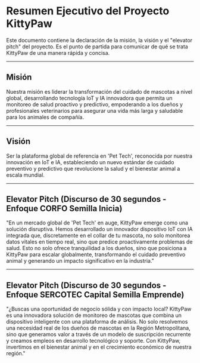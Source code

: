 # Resumen Ejecutivo del Proyecto KittyPaw

Este documento contiene la declaración de la misión, la visión y el "elevator pitch" del proyecto. Es el punto de partida para comunicar de qué se trata KittyPaw de una manera rápida y concisa.

---

## Misión

Nuestra misión es liderar la transformación del cuidado de mascotas a nivel global, desarrollando tecnología IoT y IA innovadora que permita un monitoreo de salud proactivo y predictivo, empoderando a los dueños y profesionales veterinarios para asegurar una vida más larga y saludable para los animales de compañía.

---

## Visión

Ser la plataforma global de referencia en 'Pet Tech', reconocida por nuestra innovación en IoT e IA, estableciendo un nuevo estándar de cuidado preventivo y predictivo que revolucione la salud y el bienestar animal a escala mundial.

---

## Elevator Pitch (Discurso de 30 segundos - Enfoque CORFO Semilla Inicia)

"En un mercado global de 'Pet Tech' en auge, KittyPaw emerge como una solución disruptiva. Hemos desarrollado un innovador dispositivo IoT con IA integrada que, discretamente en el collar de tu mascota, no solo monitorea datos vitales en tiempo real, sino que predice proactivamente problemas de salud. Esto no solo ofrece tranquilidad a los dueños, sino que posiciona a KittyPaw para escalar globalmente, transformando el cuidado preventivo animal y generando un impacto significativo en la industria."

---

## Elevator Pitch (Discurso de 30 segundos - Enfoque SERCOTEC Capital Semilla Emprende)

"¿Buscas una oportunidad de negocio sólida y con impacto local? KittyPaw es una innovadora solución de monitoreo de mascotas que combina un dispositivo inteligente con una plataforma de análisis. No solo resolvemos una necesidad real de los dueños de mascotas en la Región Metropolitana, sino que generamos valor a través de un modelo de suscripción recurrente y creamos empleos en desarrollo tecnológico y soporte. Con KittyPaw, invertimos en el bienestar animal y en el crecimiento económico de nuestra región."